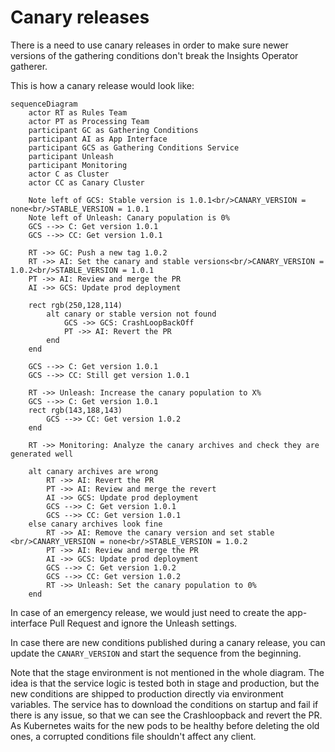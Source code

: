 # Canary releases

There is a need to use canary releases in order to make sure newer versions
of the gathering conditions don't break the Insights Operator gatherer.

This is how a canary release would look like:

```mermaid
sequenceDiagram
    actor RT as Rules Team
    actor PT as Processing Team
    participant GC as Gathering Conditions
    participant AI as App Interface
    participant GCS as Gathering Conditions Service
    participant Unleash
    participant Monitoring
    actor C as Cluster
    actor CC as Canary Cluster

    Note left of GCS: Stable version is 1.0.1<br/>CANARY_VERSION = none<br/>STABLE_VERSION = 1.0.1
    Note left of Unleash: Canary population is 0%
    GCS -->> C: Get version 1.0.1
    GCS -->> CC: Get version 1.0.1

    RT ->> GC: Push a new tag 1.0.2
    RT ->> AI: Set the canary and stable versions<br/>CANARY_VERSION = 1.0.2<br/>STABLE_VERSION = 1.0.1
    PT ->> AI: Review and merge the PR
    AI ->> GCS: Update prod deployment
    
    rect rgb(250,128,114)
        alt canary or stable version not found
            GCS ->> GCS: CrashLoopBackOff
            PT ->> AI: Revert the PR
        end
    end

    GCS -->> C: Get version 1.0.1
    GCS -->> CC: Still get version 1.0.1

    RT ->> Unleash: Increase the canary population to X%
    GCS -->> C: Get version 1.0.1
    rect rgb(143,188,143)
        GCS -->> CC: Get version 1.0.2
    end
    
    RT ->> Monitoring: Analyze the canary archives and check they are generated well

    alt canary archives are wrong
        RT ->> AI: Revert the PR
        PT ->> AI: Review and merge the revert
        AI ->> GCS: Update prod deployment
        GCS -->> C: Get version 1.0.1
        GCS -->> CC: Get version 1.0.1
    else canary archives look fine
        RT ->> AI: Remove the canary version and set stable <br/>CANARY_VERSION = none<br/>STABLE_VERSION = 1.0.2
        PT ->> AI: Review and merge the PR
        AI ->> GCS: Update prod deployment
        GCS -->> C: Get version 1.0.2
        GCS -->> CC: Get version 1.0.2
        RT ->> Unleash: Set the canary population to 0%
    end
```

In case of an emergency release, we would just need to create the app-interface
Pull Request and ignore the Unleash settings.

In case there are new conditions published during a canary release, you can
update the `CANARY_VERSION` and start the sequence from the beginning.

Note that the stage environment is not mentioned in the whole diagram. The
idea is that the service logic is tested both in stage and production, but the
new conditions are shipped to production directly via environment variables. The
service has to download the conditions on startup and fail if there is any issue,
so that we can see the Crashloopback and revert the PR. As Kubernetes waits for
the new pods to be healthy before deleting the old ones, a corrupted conditions
file shouldn't affect any client.
